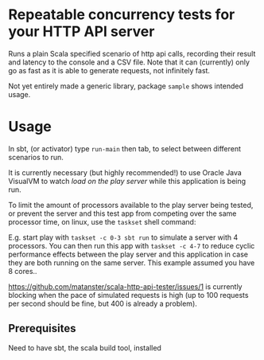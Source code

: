 # Repeatable concurrency tests for your HTTP API server
Runs a plain Scala specified scenario of http api calls, recording their result and latency to the console and a CSV file.
Note that it can (currently) only go as fast as it is able to generate requests, not infinitely fast.

Not yet entirely made a generic library, package `sample` shows intended usage.

# Usage
In sbt, (or activator) type `run-main` then tab, to select between different scenarios to run.

It is currently necessary (but highly recommended!) to use Oracle Java VisualVM to watch _load on the play server_ while this application is being run.

To limit the amount of processors available to the play server being tested, or prevent the server and this test app from competing over the same processor time, on linux, use the `taskset` shell command:

E.g. start play with `taskset -c 0-3 sbt run` to simulate a server with 4 processors. You can then run this app with `taskset -c 4-7` to reduce cyclic performance effects between the play server and this application in case they are both running on the same server. This example assumed you have 8 cores..

https://github.com/matanster/scala-http-api-tester/issues/1 is currently blocking when the pace of simulated requests is high (up to 100 requests per second should be fine, but 400 is already a problem).

## Prerequisites

Need to have sbt, the scala build tool, installed
